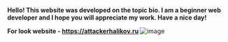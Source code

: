 <b> Hello! This website was developed on the topic bio. I am a beginner web developer and I hope you will appreciate my work. Have a nice day! </b>

<b> For look website - https://attackerhalikov.ru </b>
![image](https://github.com/user-attachments/assets/2e08beb7-32f2-4664-8361-37895eef77da)
